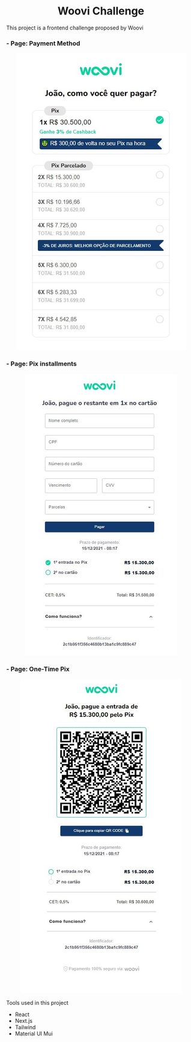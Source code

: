  # <h1 align="center">Woovi Challenge</h3>
This project is a frontend challenge proposed by Woovi 

### - Page: Payment Method
<div align="center">

![imgbackground](/public/printPaymentMethod.jpg)

</div>

### - Page: Pix installments
<div align="center">
  
![imgbackground](/public/printCreditCard.jpg)

</div>

### - Page: One-Time Pix
<div align="center">
  
![imgbackground](/public/printPixCreditCard.jpg)
</div>
Tools used in this project

- React
- Next.js
- Tailwind
- Material UI Mui
